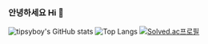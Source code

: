 ### 안녕하세요 Hi 👋

![tipsyboy's GitHub stats](https://github-readme-stats.vercel.app/api?username=tipsyboy&show_icons=true&theme=darcula)
![Top Langs](https://github-readme-stats.vercel.app/api/top-langs/?username=tipsyboy&layout=compact&show_icons=true&theme=darcula)
[![Solved.ac프로필](http://mazassumnida.wtf/api/v2/generate_badge?boj=tipsyboy)](https://solved.ac/tipsyboy)


<!--
**tipsyboy/tipsyboy** is a ✨ _special_ ✨ repository because its `README.md` (this file) appears on your GitHub profile.

Here are some ideas to get you started:

- 🔭 I’m currently working on ...
- 🌱 I’m currently learning ...
- 👯 I’m looking to collaborate on ...
- 🤔 I’m looking for help with ...
- 💬 Ask me about ...
- 📫 How to reach me: ...
- 😄 Pronouns: ...
- ⚡ Fun fact: ...
-->
